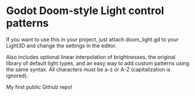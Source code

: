 # Godot Doom-style Light control patterns
If you want to use this in your project, just attach doom_light.gd to your Light3D and change the settings in the editor.

Also includes optional linear interpolation of brightnesses, the original library of default light types, and an easy way to add custom patterns using the same syntax. All characters must be a-z or A-Z (capitalization is ignored).

My first public Github repo!
